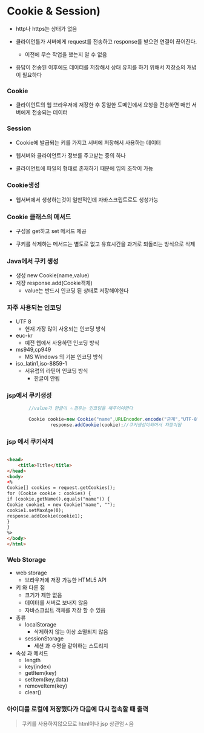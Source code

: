 # Cookie & Session)

- http나 https는 상태가 없음

- 클라이언틀가 서버에게 request를 전송하고 response를 받으면 연결이 끊어진다.
    - 이전에 무슨 작업을 했는지 알 수 없음

- 응답이 전송된 이후에도 데이터를 저장해서 상태 유지를 하기 위해서 저장소의 개념이 필요하다

### Cookie

- 클라이언트의 웹 브라우저에 저장한 후 동일한 도메인에서 요청을 전송하면 매번 서버에게 전송되는 데이터

### Session

- Cookie에 발급되는 키를 가지고 서버에 저장해서 사용하는 데이터


- 웹서버와 클라이언트가 정보를 주고받는 중의 하나

- 클라이언트에 파일의 형태로 존재하기 때문에 임의 조작이 가능

### Cookie생성

- 웹서버에서 생성하는것이 일반적인데 자바스크립트로도 생성가능

### Cookie 클래스의 메서드

- 구성을 get하고 set 메서드 제공

- 쿠키를 삭제하는 메서드는 별도로 없고 유효시간을 과거로 되돌리는 방식으로 삭제

### Java에서 쿠키 생성

- 생성 new Cookie(name,value)
- 저장 response.add(Cookie객체)
    - value는 반드시 인코딩 된 상태로 저장해야한다

### 자주 사용되는 인코딩

- UTF 8
    - 현재 가장 많이 사용되는 인코딩 방식
- euc-kr
    - 예전 웹에서 사용하던 인코딩 방식
- ms949,cp949
    - MS Windows 의 기본 인코딩 방식
- iso_latin1,iso-8859-1
    - 서유럽의 라틴어 인코딩 방식
        - 한글이 안됨

### jsp에서 쿠키생성

```java
        //value가 한글이 ㄴ경우는 인코딩을 해주어야한다

        Cookie cookie=new Cookie("name",URLEncoder.encode("군계","UTF-8"));
                response.addCookie(cookie);//쿠키생성이되어서 저장이됨
```

### jsp 에서 쿠키삭제

```html

<head>
    <title>Title</title>
</head>
<body>
<%
Cookie[] cookies = request.getCookies();
for (Cookie cookie : cookies) {
if (cookie.getName().equals("name")) {
Cookie cookie1 = new Cookie("name", "");
cookie1.setMaxAge(0);
response.addCookie(cookie1);
}
}
%>
</body>
</html>

```

### Web Storage

- web storage
    - 브라우저에 저장 가능한 HTML5 API
- 키 와 다른 점
    - 크기가 제한 없음
    - 데이터를 서버로 보내지 않음
    - 자바스크립트 객체를 저장 할 수 있음 
- 종류 
  - localStorage
    - 삭제하지 않는 이상 소멸되지 않음 
  - sessionStorage
    - 세션 과 수명을 같이하는 스토리지 
- 속성 과 메서드 
  - length
  - key(index)
  - getItem(key)
  - setItem(key,data)
  - removeItem(key)
  - clear()

### 아이디를 로컬에 저장했다가 다음에 다시 접속할 때 출력 
> 쿠키를 사용하지않으므로 html이나 jsp 상관엄ㅅ음 